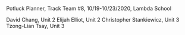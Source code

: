 Potluck Planner, Track Team #8, 
10/19-10/23/2020, Lambda School

David Chang, Unit 2
Elijah Elliot, Unit 2
Christopher Stankiewicz, Unit 3
Tzong-Lian Tsay, Unit 3
